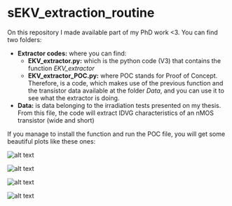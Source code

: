 # sEKV_extraction_routine

On this repository I made available part of my PhD work <3.
You can find two folders:
  - **Extractor codes:** where you can find:
      - **EKV_extractor.py:** which is the python code (V3) that contains the function *EKV_extractor*
      - **EKV_extractor_POC.py:** where POC stands for Proof of Concept. Therefore, is a code, which makes use of the previous function and the transistor data available at the folder *Data*, and you can use it to see what the extractor is doing.
  - **Data:** is data belonging to the irradiation tests presented on my thesis. From this file, the code will extract IDVG characteristics of an nMOS transistor (wide and short)

If you manage to install the function and run the POC file, you will get some beautiful plots like these ones:


![alt text](https://github.com/ADMDXD/sEKV_extraction_routine/main/Plots/extraction_step0102.jpg?raw=true)

![alt text](https://github.com/ADMDXD/sEKV_extraction_routine/Plots/extraction_step03.jpg?raw=true)

![alt text](https://github.com/ADMDXD/sEKV_extraction_routine/Plots/extraction_step04.jpg?raw=true)

![alt text](https://github.com/ADMDXD/sEKV_extraction_routine/Plots/extraction_step05.jpg?raw=true)

